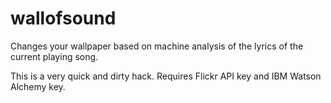 # wallofsound

Changes your wallpaper based on machine analysis of the lyrics of the current playing song.

This is a very quick and dirty hack. Requires Flickr API key and IBM Watson Alchemy key.

